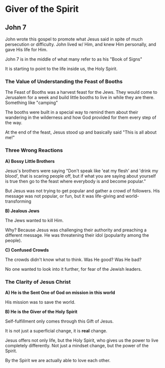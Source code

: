 # Giver of the Spirit
## John 7

John wrote this gospel to promote what Jesus said in spite of much persecution or difficulty. John lived w/ Him, and knew Him personally, and gave His life for Him.

John 7 is in the middle of what many refer to as his "Book of Signs"

It is starting to point to the life inside us, the Holy Spirit.

### The Value of Understanding the Feast of Booths

The Feast of Booths was a harvest feast for the Jews.
They would come to Jerusalem for a week and build little booths to live in while they are there. Something like "camping"

The booths were built in a special way to remind them about their wandering in the wilderness and how God provided for them every step of the way.

At the end of the feast, Jesus stood up and basically said "This is all about me!"

### Three Wrong Reactions
**A) Bossy Little Brothers**

Jesus's brothers were saying "Don't speak like 'eat my flesh' and 'drink my blood', that is scaring people off, but if what you are saying about yourself is true then go to the feast where everybody is and become popular."

But Jesus was not trying to get popular and gather a crowd of followers. His message was not popular, or fun, but it was life-giving and world-transforming

**B) Jealous Jews**

The Jews wanted to kill Him.

Why? Because Jesus was challenging their authority and preaching a different message. He was threatening their idol (popularity among the people).

**C) Confused Crowds**

The crowds didn't know what to think. Was He good? Was He bad?

No one wanted to look into it further, for fear of the Jewish leaders.

### The Clarity of Jesus Christ
**A) He is the Sent One of God on mission in this world**

His mission was to save the world.

**B) He is the Giver of the Holy Spirit**

Self-fulfillment only comes through this Gift of Jesus.

It is not just a superficial change, it is **real** change.

Jesus offers not only life, but the Holy Spirit, who gives us the power to live completely differently. Not just a mindset change, but the power of the Spirit.

By the Spirit we are actually able to love each other.

